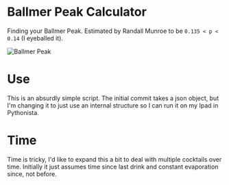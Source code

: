 # Ballmer Peak Calculator

Finding your Ballmer Peak. Estimated by Randall Munroe to be `0.135 < p < 0.14`
(I eyeballed it).

![Ballmer Peak](https://imgs.xkcd.com/comics/ballmer_peak.png)

# Use

This is an absurdly simple script. The initial commit takes a json object, but
I'm changing it to just use an internal structure so I can run it on my Ipad in
Pythonista.

# Time

Time is tricky, I'd like to expand this a bit to deal with multiple cocktails
over time. Initially it just assumes time since last drink and constant
evaporation since, not before.
